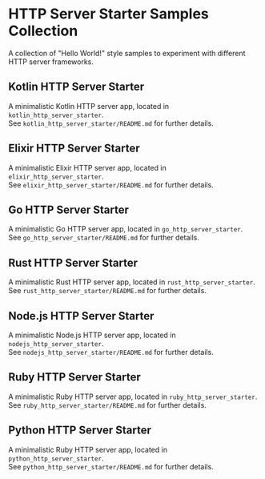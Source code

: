 # HTTP Server Starter Samples Collection
A collection of "Hello World!" style samples to experiment with different HTTP server frameworks.

## Kotlin HTTP Server Starter
A minimalistic Kotlin HTTP server app, located in ```kotlin_http_server_starter```.  
See ```kotlin_http_server_starter/README.md``` for further details.

## Elixir HTTP Server Starter
A minimalistic Elixir HTTP server app, located in ```elixir_http_server_starter```.  
See ```elixir_http_server_starter/README.md``` for further details.

## Go HTTP Server Starter
A minimalistic Go HTTP server app, located in ```go_http_server_starter```.  
See ```go_http_server_starter/README.md``` for further details.

## Rust HTTP Server Starter
A minimalistic Rust HTTP server app, located in ```rust_http_server_starter```.  
See ```rust_http_server_starter/README.md``` for further details.

## Node.js HTTP Server Starter
A minimalistic Node.js HTTP server app, located in ```nodejs_http_server_starter```.  
See ```nodejs_http_server_starter/README.md``` for further details.

## Ruby HTTP Server Starter
A minimalistic Ruby HTTP server app, located in ```ruby_http_server_starter```.  
See ```ruby_http_server_starter/README.md``` for further details.

## Python HTTP Server Starter
A minimalistic Ruby HTTP server app, located in ```python_http_server_starter```.  
See ```python_http_server_starter/README.md``` for further details.
